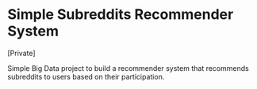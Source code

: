 # Simple Subreddits Recommender System
[Private]

Simple Big Data project to build a recommender system that recommends subreddits to users based on their participation. 
